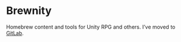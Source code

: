 # Brewnity
Homebrew content and tools for Unity RPG and others. I’ve moved to [GitLab](https://salvatos.gitlab.io/Brewnity/).
